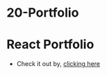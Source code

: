 # 20-Portfolio

# React Portfolio
- Check it out by, [clicking here](https://lathishanair.netlify.app)